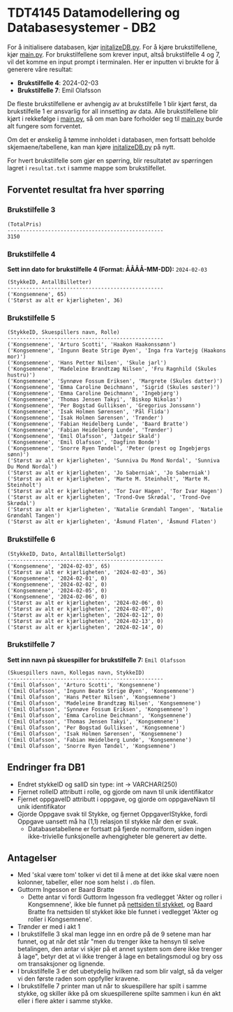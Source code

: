 # TDT4145 Datamodellering og Databasesystemer - DB2

For å initialisere databasen, kjør [initalizeDB.py](initalizeDB.py). For å kjøre brukstilfellene, kjør [main.py](main.py). For brukstilfellene som krever input, altså brukstilfelle 4 og 7, vil det komme en input prompt i terminalen. Her er inputten vi brukte for å generere våre resultat:

- **Brukstilfelle 4**: 2024-02-03
- **Brukstilfelle 7**: Emil Olafsson

De fleste brukstilfellene er avhengig av at brukstilfelle 1 blir kjørt først, da brukstilfelle 1 er ansvarlig for all innsetting av data. Alle brukstilfellene blir kjørt i rekkefølge i [main.py](main.py), så om man bare forholder seg til [main.py](main.py) burde alt fungere som forventet.

Om det er ønskelig å tømme innholdet i databasen, men fortsatt beholde skjemaene/tabellene, kan man kjøre [initalizeDB.py](initalizeDB.py) på nytt.

For hvert brukstilfelle som gjør en spørring, blir resultatet av spørringen lagret i `resultat.txt` i samme mappe som brukstilfellet.

## Forventet resultat fra hver spørring

### Brukstilfelle 3

```
(TotalPris)
--------------------------------------------------
3150
```

### Brukstilfelle 4

**Sett inn dato for brukstilfelle 4 (Format: ÅÅÅÅ-MM-DD):** `2024-02-03`

```
(StykkeID, AntallBilletter)
--------------------------------------------------
('Kongsemnene', 65)
('Størst av alt er kjærligheten', 36)
```

### Brukstilfelle 5

```
(StykkeID, Skuespillers navn, Rolle)
--------------------------------------------------
('Kongsemnene', 'Arturo Scotti', 'Haakon Haakonssønn')
('Kongsemnene', 'Ingunn Beate Strige Øyen', 'Inga fra Vartejg (Haakons mor)')
('Kongsemnene', 'Hans Petter Nilsen', 'Skule jarl')
('Kongsemnene', 'Madeleine Brandtzæg Nilsen', 'Fru Ragnhild (Skules hustru)')
('Kongsemnene', 'Synnøve Fossum Eriksen', 'Margrete (Skules datter)')
('Kongsemnene', 'Emma Caroline Deichmann', 'Sigrid (Skules søster)')
('Kongsemnene', 'Emma Caroline Deichmann', 'Ingebjørg')
('Kongsemnene', 'Thomas Jensen Takyi', 'Biskop Nikolas')
('Kongsemnene', 'Per Bogstad Gulliksen', 'Gregorius Jonssønn')
('Kongsemnene', 'Isak Holmen Sørensen', 'Pål Flida')
('Kongsemnene', 'Isak Holmen Sørensen', 'Trønder')
('Kongsemnene', 'Fabian Heidelberg Lunde', 'Baard Bratte')
('Kongsemnene', 'Fabian Heidelberg Lunde', 'Trønder')
('Kongsemnene', 'Emil Olafsson', 'Jatgeir Skald')
('Kongsemnene', 'Emil Olafsson', 'Dagfinn Bonde')
('Kongsemnene', 'Snorre Ryen Tøndel', 'Peter (prest og Ingebjørgs sønn)')
('Størst av alt er kjærligheten', 'Sunniva Du Mond Nordal', 'Sunniva Du Mond Nordal')
('Størst av alt er kjærligheten', 'Jo Saberniak', 'Jo Saberniak')
('Størst av alt er kjærligheten', 'Marte M. Steinholt', 'Marte M. Steinholt')
('Størst av alt er kjærligheten', 'Tor Ivar Hagen', 'Tor Ivar Hagen')
('Størst av alt er kjærligheten', 'Trond-Ove Skrødal', 'Trond-Ove Skrødal')
('Størst av alt er kjærligheten', 'Natalie Grøndahl Tangen', 'Natalie Grøndahl Tangen')
('Størst av alt er kjærligheten', 'Åsmund Flaten', 'Åsmund Flaten')
```

### Brukstilfelle 6

```
(StykkeID, Dato, AntallBilletterSolgt)
--------------------------------------------------
('Kongsemnene', '2024-02-03', 65)
('Størst av alt er kjærligheten', '2024-02-03', 36)
('Kongsemnene', '2024-02-01', 0)
('Kongsemnene', '2024-02-02', 0)
('Kongsemnene', '2024-02-05', 0)
('Kongsemnene', '2024-02-06', 0)
('Størst av alt er kjærligheten', '2024-02-06', 0)
('Størst av alt er kjærligheten', '2024-02-07', 0)
('Størst av alt er kjærligheten', '2024-02-12', 0)
('Størst av alt er kjærligheten', '2024-02-13', 0)
('Størst av alt er kjærligheten', '2024-02-14', 0)
```

### Brukstilfelle 7

**Sett inn navn på skuespiller for brukstilfelle 7:** `Emil Olafsson`

```
(Skuespillers navn, Kollegas navn, StykkeID)
--------------------------------------------------
('Emil Olafsson', 'Arturo Scotti', 'Kongsemnene')
('Emil Olafsson', 'Ingunn Beate Strige Øyen', 'Kongsemnene')
('Emil Olafsson', 'Hans Petter Nilsen', 'Kongsemnene')
('Emil Olafsson', 'Madeleine Brandtzæg Nilsen', 'Kongsemnene')
('Emil Olafsson', 'Synnøve Fossum Eriksen', 'Kongsemnene')
('Emil Olafsson', 'Emma Caroline Deichmann', 'Kongsemnene')
('Emil Olafsson', 'Thomas Jensen Takyi', 'Kongsemnene')
('Emil Olafsson', 'Per Bogstad Gulliksen', 'Kongsemnene')
('Emil Olafsson', 'Isak Holmen Sørensen', 'Kongsemnene')
('Emil Olafsson', 'Fabian Heidelberg Lunde', 'Kongsemnene')
('Emil Olafsson', 'Snorre Ryen Tøndel', 'Kongsemnene')
```

## Endringer fra DB1

- Endret stykkeID og salID sin type: int -> VARCHAR(250)
- Fjernet rolleID attributt i rolle, og gjorde om navn til unik identifikator
- Fjernet oppgaveID attributt i oppgave, og gjorde om oppgaveNavn til unik identifikator
- Gjorde Oppgave svak til Stykke, og fjernet OppgaverIStykke, fordi Oppgave uansett må ha (1,1) relasjon til stykke når den er svak.
  - Databasetabellene er fortsatt på fjerde normalform, siden ingen ikke-trivielle funksjonelle avhengigheter ble generert av dette.

## Antagelser

- Med 'skal være tom' tolker vi det til å mene at det ikke skal være noen kolonner, tabeller, eller noe som helst i `.db` filen.
- Guttorm Ingesson er Baard Bratte
  - Dette antar vi fordi Guttorm Ingesson fra vedlegget 'Akter og roller i Kongsemnene', ikke ble funnet på [nettsiden til stykket](https://www.trondelag-teater.no/forestillinger/kongsemnene), og Baard Bratte fra nettsiden til stykket ikke ble funnet i vedlegget 'Akter og roller i Kongsemnene'.
- Trønder er med i akt 1
- I brukstilfelle 3 skal man legge inn en ordre på de 9 setene man har funnet, og at når det står "men du trenger ikke ta hensyn til selve betalingen, den antar vi skjer på et annet system som dere ikke trenger å lage", betyr det at vi ikke trenger å lage en betalingsmodul og bry oss om transaksjoner og lignende.
- I brukstilfelle 3 er det ubetydelig hvilken rad som blir valgt, så da velger vi den første raden som oppfyller kravene.
- I brukstilfelle 7 printer man ut når to skuespillere har spilt i samme stykke, og skiller ikke på om skuespillerene spilte sammen i kun én akt eller i flere akter i samme stykke.
